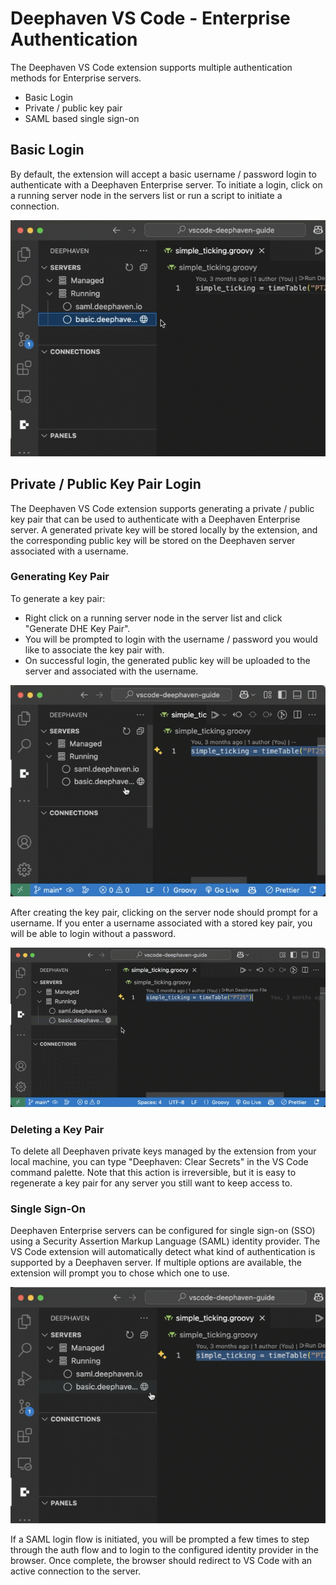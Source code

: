 # Deephaven VS Code - Enterprise Authentication
The Deephaven VS Code extension supports multiple authentication methods for Enterprise servers.
* Basic Login
* Private / public key pair
* SAML based single sign-on

## Basic Login
By default, the extension will accept a basic username / password login to authenticate with a Deephaven Enterprise server. To initiate a login, click on a running server node in the servers list or run a script to initiate a connection.

![Enterprise Basic Auth](assets/dhe-basic-auth.gif)

## Private / Public Key Pair Login
The Deephaven VS Code extension supports generating a private / public key pair that can be used to authenticate with a Deephaven Enterprise server. A generated private key will be stored locally by the extension, and the corresponding public key will be stored on the Deephaven server associated with a username. 

### Generating Key Pair
To generate a key pair:
* Right click on a running server node in the server list and click "Generate DHE Key Pair".
* You will be prompted to login with the username / password you would like to associate the key pair with.
* On successful login, the generated public key will be uploaded to the server and associated with the username.

![Generate Enterprise Key Pair](assets/dhe-generate-keypair.gif)

After creating the key pair, clicking on the server node should prompt for a username. If you enter a username associated with a stored key pair, you will be able to login without a password.

![Enterprise Key Pair Login](assets/dhe-keypair-auth.gif)

### Deleting a Key Pair
To delete all Deephaven private keys managed by the extension from your local machine, you can type "Deephaven: Clear Secrets" in the VS Code command palette. Note that this action is irreversible, but it is easy to regenerate a key pair for any server you still want to keep access to.

### Single Sign-On
Deephaven Enterprise servers can be configured for single sign-on (SSO) using a Security Assertion Markup Language (SAML) identity provider. The VS Code extension will automatically detect what kind of authentication is supported by a Deephaven server. If multiple options are available, the extension will prompt you to chose which one to use.

![Enterprise SAML Auth](assets/dhe-saml-auth.gif)

If a SAML login flow is initiated, you will be prompted a few times to step through the auth flow and to login to the configured identity provider in the browser. Once complete, the browser should redirect to VS Code with an active connection to the server.